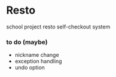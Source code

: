 # Resto

school project
resto self-checkout system

### to do (maybe)
+ nickname change
+ exception handling
+ undo option
